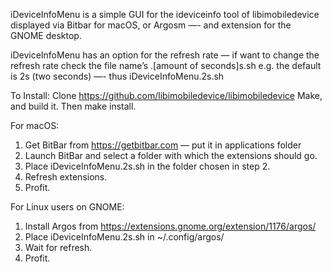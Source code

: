 iDeviceInfoMenu is a simple GUI for the ideviceinfo tool of libimobiledevice displayed via Bitbar for macOS, or Argosm —- and extension for the GNOME desktop.

iDeviceInfoMenu has an option for the refresh rate — if want to change the refresh rate check the file name’s .[amount of seconds]s.sh
e.g. the default is 2s (two seconds) —- thus iDeviceInfoMenu.2s.sh

To Install:
Clone https://github.com/libimobiledevice/libimobiledevice
Make, and build it. Then make install.

For macOS:
1) Get BitBar from https://getbitbar.com — put it in applications folder
2) Launch BitBar and select a folder with which the extensions should go.
3) Place iDeviceInfoMenu.2s.sh in the folder chosen in step 2.
4) Refresh extensions.
5) Profit.

For Linux users on GNOME:
1) Install Argos from https://extensions.gnome.org/extension/1176/argos/
2) Place iDeviceInfoMenu.2s.sh in ~/.config/argos/
3) Wait for refresh.
4) Profit.